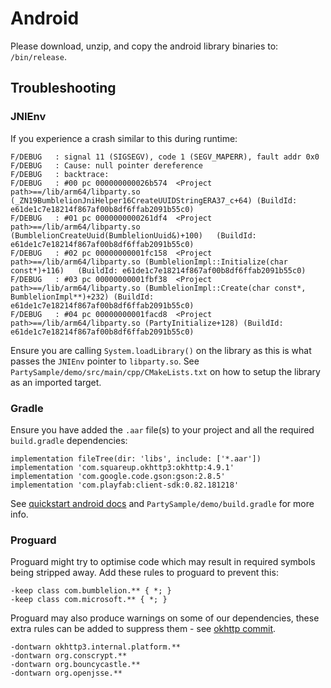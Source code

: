 # Android
Please download, unzip, and copy the android library binaries to: `/bin/release`.

## Troubleshooting
### JNIEnv
If you experience a crash similar to this during runtime:
```
F/DEBUG   : signal 11 (SIGSEGV), code 1 (SEGV_MAPERR), fault addr 0x0
F/DEBUG   : Cause: null pointer dereference
F/DEBUG   : backtrace:
F/DEBUG   : #00 pc 000000000026b574  <Project path>==/lib/arm64/libparty.so (_ZN19BumblelionJniHelper16CreateUUIDStringERA37_c+64) (BuildId: e61de1c7e18214f867af00b8df6ffab2091b55c0)
F/DEBUG   : #01 pc 0000000000261df4  <Project path>==/lib/arm64/libparty.so (BumblelionCreateUuid(BumblelionUuid&)+100)   (BuildId: e61de1c7e18214f867af00b8df6ffab2091b55c0)
F/DEBUG   : #02 pc 00000000001fc158  <Project path>==/lib/arm64/libparty.so (BumblelionImpl::Initialize(char const*)+116)   (BuildId: e61de1c7e18214f867af00b8df6ffab2091b55c0)
F/DEBUG   : #03 pc 00000000001fbf38  <Project path>==/lib/arm64/libparty.so (BumblelionImpl::Create(char const*,   BumblelionImpl**)+232) (BuildId: e61de1c7e18214f867af00b8df6ffab2091b55c0)
F/DEBUG   : #04 pc 00000000001facd8  <Project path>==/lib/arm64/libparty.so (PartyInitialize+128) (BuildId:   e61de1c7e18214f867af00b8df6ffab2091b55c0)
```
Ensure you are calling `System.loadLibrary()` on the library as this is what passes the `JNIEnv` pointer to `libparty.so`.
See `PartySample/demo/src/main/cpp/CMakeLists.txt` on how to setup the library as an imported target.

### Gradle
Ensure you have added the `.aar` file(s) to your project and all the required `build.gradle` dependencies:
```
implementation fileTree(dir: 'libs', include: ['*.aar'])
implementation 'com.squareup.okhttp3:okhttp:4.9.1'
implementation 'com.google.code.gson:gson:2.8.5'
implementation 'com.playfab:client-sdk:0.82.181218'
```
See [quickstart android docs](https://learn.microsoft.com/en-us/gaming/playfab/sdks/c/quickstart-android) and `PartySample/demo/build.gradle` for more info.

### Proguard
Proguard might try to optimise code which may result in required symbols being stripped away. Add these rules to proguard to prevent this:
```
-keep class com.bumblelion.** { *; }
-keep class com.microsoft.** { *; }
```
Proguard may also produce warnings on some of our dependencies, these extra rules can be added to suppress them - see [okhttp commit](https://github.com/square/okhttp/commit/9da841c24c3b3dabc1d9230ab2f1e71105768771).
```
-dontwarn okhttp3.internal.platform.**
-dontwarn org.conscrypt.**
-dontwarn org.bouncycastle.**
-dontwarn org.openjsse.**
```
